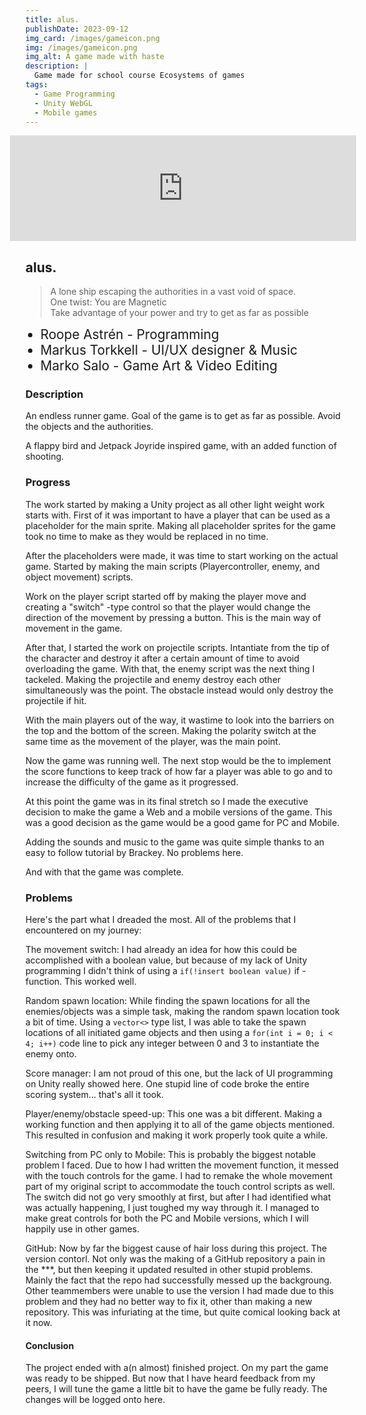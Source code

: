 ```yaml
---
title: alus.
publishDate: 2023-09-12
img_card: /images/gameicon.png
img: /images/gameicon.png
img_alt: A game made with haste
description: |
  Game made for school course Ecosystems of games
tags:
  - Game Programming
  - Unity WebGL
  - Mobile games
---
```


<div class="game">
  <iframe frameborder="0" src="https://itch.io/embed/2414367?border_width=2&amp;bg_color=06b6d4&amp;fg_color=333&amp;link_color=9333ea&amp;border_color=fff" width="554" height="169"><a href="https://rhjastren.itch.io/alus-mobile" target="_blank">alus. (mobile) by RhjAstren</a></iframe>
</div>

## alus.

>A lone ship escaping the authorities in a vast void of space. <br><span class="additional">One twist: You are Magnetic</span><br>Take advantage of your power and try to get as far as possible

<ul>
  <li class="worker">
    Roope Astrén - Programming
  </li>
  <li class="worker">
    Markus Torkkell - UI/UX designer & Music
  </li>
  <li class="worker">
    Marko Salo - Game Art & Video Editing
  </li>
</ul>

### Description

An endless runner game. Goal of the game is to get as far as possible. Avoid the objects and the authorities.

A flappy bird and Jetpack Joyride inspired game, with an added function of shooting.

### Progress

The work started by making a Unity project as all other light weight work starts with. First of it was important to have a player that can be used as a placeholder for the main sprite. Making all placeholder sprites for the game took no time to make as they would be replaced in no time.

After the placeholders were made, it was time to start working on the actual game. Started by making the main scripts (Playercontroller, enemy, and object movement) scripts.

Work on the player script started off by making the player move and creating a "switch" -type control so that the player would change the direction of the movement by pressing a button. This is the main way of movement in the game.

After that, I started the work on projectile scripts. Intantiate from the tip of the character and destroy it after a certain amount of time to avoid overloading the game. With that, the enemy script was the next thing I tackeled. Making the projectile and enemy destroy each other simultaneously was the point. The obstacle instead would only destroy the projectile if hit.

With the main players out of the way, it wastime to look into the barriers on the top and the bottom of the screen. Making the polarity switch at the same time as the movement of the player, was the main point.

Now the game was running well. The next stop would be the to implement the score functions to keep track of how far a player was able to go and to increase the difficulty of the game as it progressed.

At this point the game was in its final stretch so I made the executive decision to make the game a Web and a mobile versions of the game. This was a good decision as the game would be a good game for PC and Mobile.

Adding the sounds and music to the game was quite simple thanks to an easy to follow tutorial by Brackey. No problems here.

And with that the game was complete.

### Problems

Here's the part what I dreaded the most. All of the problems that I encountered on my journey:

<span class="additional">The movement switch</span>: I had already an idea for how this could be accomplished with a boolean value, but because of my lack of Unity programming I didn't think of using a <code class="code">if(!insert boolean value)</code> if -function. This worked well.

<span class="additional">Random spawn location</span>: While finding the spawn locations for all the enemies/objects was a simple task, making the random spawn location took a bit of time. Using a <code class="code">vector<></code> type list, I was able to take the spawn locations of all initiated game objects and then using a <code class="code">for(int i = 0; i < 4; i++)</code> code line to pick any integer between 0 and 3 to instantiate the enemy onto.

<span class="additional">Score manager</span>: I am not proud of this one, but the lack of UI programming on Unity really showed here. One stupid line of code broke the entire scoring system... that's all it took.

<span class="additional">Player/enemy/obstacle speed-up</span>: This one was a bit different. Making a working function and then applying it to all of the game objects mentioned. This resulted in confusion and making it work properly took quite a while.

<span class="additional">Switching from PC only to Mobile</span>: This is probably the biggest notable problem I faced. Due to how I had written the movement function, it messed with the touch controls for the game. I had to remake the whole movement part of my original script to accommodate the touch control scripts as well. The switch did not go very smoothly at first, but after I had identified what was actually happening, I just toughed my way through it. I managed to make great controls for both the PC and Mobile versions, which I will happily use in other games.

<span class="additional">GitHub</span>: Now by far the biggest cause of hair loss during this project. The version contorl. Not only was the making of a GitHub repository a pain in the ***, but then keeping it updated resulted in other stupid problems. Mainly the fact that the repo had successfully messed up the backgroung. Other teammembers were unable to use the version I had made due to this problem and they had no better way to fix it, other than making a new repository. This was infuriating at the time, but quite comical looking back at it now.

#### Conclusion

The project ended with a(n almost) finished project. On my part the game was ready to be shipped. But now that I have heard feedback from my peers, I will tune the game a little bit to have the game be fully ready. The changes will be logged onto here.

<style>
  .game{
    text-transform: uppercase;
    display: flex;
    flex-direction: column;
    justify-content: center;
    align-items: center;
    color: var(--accent-purple-3);
    text-decoration: none;
    font-weight: bold;
    font-size: 1.5rem;
  }

  .game a{
    margin-bottom: 1rem;
  }

  .game:hover{
    color: var(--accent-purple-2);
  }

  .additional{
    color: var(--accent-cyan-3);
  }

  .worker{
    font-size: 1.3rem;
  }

  .code{
    color: var(--accent-code);
  }

  @media (max-width: 719px){
    iframe{
      max-width: 90vw;
      margin-bottom: 1rem;
    }
  }

</style>